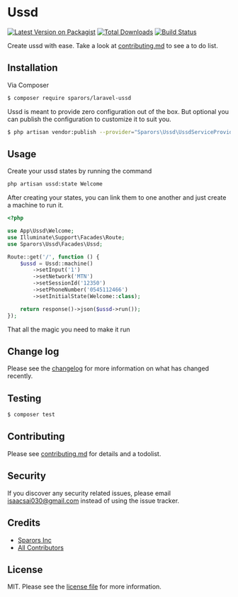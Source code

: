 # Ussd

[![Latest Version on Packagist][ico-version]][link-packagist]
[![Total Downloads][ico-downloads]][link-downloads]
[![Build Status][ico-travis]][link-travis]

Create ussd with ease. Take a look at [contributing.md](contributing.md) to see a to do list.

## Installation

Via Composer

``` bash
$ composer require sparors/laravel-ussd
```

Ussd is meant to provide zero configuration out of the box. But optional you can publish the configuration to customize it to suit you.

``` bash
$ php artisan vendor:publish --provider="Sparors\Ussd\UssdServiceProvider" --tag=config
```

## Usage

Create your ussd states by running the command

``` bash
php artisan ussd:state Welcome
````

After creating your states, you can link them to one another and just create a machine to run it.

``` php
<?php

use App\Ussd\Welcome;
use Illuminate\Support\Facades\Route;
use Sparors\Ussd\Facades\Ussd;

Route::get('/', function () {
    $ussd = Ussd::machine()
        ->setInput('1')
        ->setNetwork('MTN')
        ->setSessionId('12350')
        ->setPhoneNumber('0545112466')
        ->setInitialState(Welcome::class);

    return response()->json($ussd->run());
});
```

That all the magic you need to make it run

## Change log

Please see the [changelog](changelog.md) for more information on what has changed recently.

## Testing

``` bash
$ composer test
```

## Contributing

Please see [contributing.md](contributing.md) for details and a todolist.

## Security

If you discover any security related issues, please email isaacsai030@gmail.com instead of using the issue tracker.

## Credits

- [Sparors Inc][link-author]
- [All Contributors][link-contributors]

## License

MIT. Please see the [license file](license.md) for more information.

[ico-version]: https://img.shields.io/packagist/v/sparors/laravel-ussd.svg?style=flat-square
[ico-downloads]: https://img.shields.io/packagist/dt/sparors/laravel-ussd.svg?style=flat-square
[ico-travis]: https://img.shields.io/travis/sparors/laravel-ussd/master.svg?style=flat-square

[link-packagist]: https://packagist.org/packages/sparors/laravel-ussd
[link-downloads]: https://packagist.org/packages/sparors/laravel-ussd
[link-travis]: https://travis-ci.org/sparors/laravel-ussd
[link-author]: https://github.com/sparors
[link-contributors]: ../../contributors
